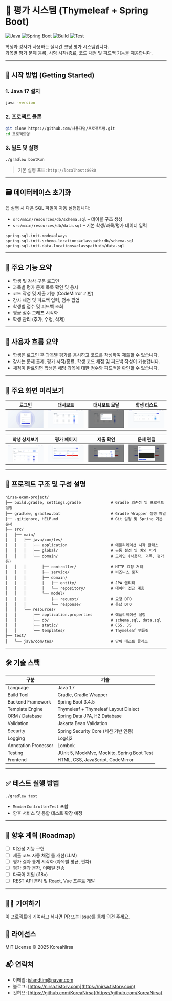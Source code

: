 # 🧪 평가 시스템 (Thymeleaf + Spring Boot)

[![Java](https://img.shields.io/badge/Java-17-blue)](https://openjdk.org/projects/jdk/17/)
[![Spring Boot](https://img.shields.io/badge/Spring%20Boot-3.4.5-brightgreen)](https://spring.io/projects/spring-boot)
[![Build](https://img.shields.io/badge/Build-Gradle-5cb85c)](https://gradle.org/)
[![Test](https://img.shields.io/badge/Test-Passed-success)](./src/test)

학생과 강사가 사용하는 실시간 코딩 평가 시스템입니다.  
과목별 평가 문제 등록, 시험 시작/종료, 코드 채점 및 피드백 기능을 제공합니다.

---

## 🚀 시작 방법 (Getting Started)

### 1. Java 17 설치
```bash
java -version
```

### 2. 프로젝트 클론
```bash
git clone https://github.com/사용자명/프로젝트명.git
cd 프로젝트명
```

### 3. 빌드 및 실행
```bash
./gradlew bootRun
```

> 기본 실행 포트: `http://localhost:8080`

---

## 🗃️ 데이터베이스 초기화

앱 실행 시 다음 SQL 파일이 자동 실행됩니다:

- `src/main/resources/db/schema.sql` – 테이블 구조 생성
- `src/main/resources/db/data.sql` – 기본 학생/과목/평가 데이터 입력

```properties
spring.sql.init.mode=always
spring.sql.init.schema-locations=classpath:db/schema.sql
spring.sql.init.data-locations=classpath:db/data.sql
```

---

## 🧩 주요 기능 요약

- 학생 및 강사 구분 로그인
- 과목별 평가 문제 목록 확인 및 응시
- 코드 작성 및 제출 기능 (CodeMirror 기반)
- 강사 채점 및 피드백 입력, 점수 팝업
- 학생별 점수 및 피드백 조회
- 평균 점수 그래프 시각화
- 학생 관리 (추가, 수정, 삭제)

---

## 👥 사용자 흐름 요약

- 학생은 로그인 후 과목별 평가를 응시하고 코드를 작성하여 제출할 수 있습니다.
- 강사는 문제 출제, 평가 시작/종료, 학생 코드 채점 및 피드백 작성이 가능합니다.
- 채점이 완료되면 학생은 해당 과목에 대한 점수와 피드백을 확인할 수 있습니다.

---

## 📸 주요 화면 미리보기

| 로그인 | 대시보드 | 대시보드 모달 | 학생 리스트 |
|--------|----------|--------------|------------|
| ![login](docs/screens/login.png) | ![dashboard](docs/screens/dashboard.png) | ![dashboard-modal](docs/screens/dashboard-modal.png) | ![student](docs/screens/student.png) |

| 학생 상세보기 | 평가 페이지 | 제출 확인 | 문제 편집 |
|--------|----------|--------------|------------|
| ![student-detail](docs/screens/student-detail.png) | ![exam](docs/screens/exam.png) | ![exam-submit](docs/screens/exam-submit.png) | ![exam-question](docs/screens/exam-question.png) |

---

## 📁 프로젝트 구조 및 구성 설명

```
nirsa-exam-project/
├── build.gradle, settings.gradle             # Gradle 의존성 및 프로젝트 설정
├── gradlew, gradlew.bat                      # Gradle Wrapper 실행 파일
├── .gitignore, HELP.md                       # Git 설정 및 Spring 기본 문서
├── src/
│   ├── main/
│   │   ├── java/com/tes/
│   │   │   ├── application                   # 애플리케이션 시작 클래스
│   │   │   ├── global/                       # 공통 설정 및 예외 처리
│   │   │   └── domain/                       # 도메인 (사용자, 과목, 평가 등)
│   │   │       ├── controller/               # HTTP 요청 처리
│   │   │       ├── service/                  # 비즈니스 로직
│   │   │       ├── domain/
│   │   │       │   ├── entity/               # JPA 엔티티
│   │   │       │   └── repository/           # 데이터 접근 계층
│   │   │       └── model/
│   │   │           ├── request/              # 요청 DTO
│   │   │           └── response/             # 응답 DTO
│   │   └── resources/
│   │       ├── application.properties        # 애플리케이션 설정
│   │       ├── db/                           # schema.sql, data.sql
│   │       ├── static/                       # CSS, JS
│   │       └── templates/                    # Thymeleaf 템플릿
├── test/
│   └── java/com/tes/                         # 단위 테스트 클래스
```

---

## 🛠 기술 스택

| 구분 | 기술 |
|------|------|
| Language | Java 17 |
| Build Tool | Gradle, Gradle Wrapper |
| Backend Framework | Spring Boot 3.4.5 |
| Template Engine | Thymeleaf + Thymeleaf Layout Dialect |
| ORM / Database | Spring Data JPA, H2 Database |
| Validation | Jakarta Bean Validation |
| Security | Spring Security Core (세션 기반 인증) |
| Logging | Log4j2 |
| Annotation Processor | Lombok |
| Testing | JUnit 5, MockMvc, Mockito, Spring Boot Test |
| Frontend | HTML, CSS, JavaScript, CodeMirror |

---

## ✅ 테스트 실행 방법

```bash
./gradlew test
```

- `MemberControllerTest` 포함
- 향후 서비스 및 통합 테스트 확장 예정

---

## 🧾 향후 계획 (Roadmap)
- [ ] 미완성 기능 구현
- [ ] 제출 코드 자동 채점 룰 개선(LLM)
- [ ] 평가 결과 통계 시각화 (과목별 평균, 편차)
- [ ] 평가 결과 문자, 이메일 전송
- [ ] 다국어 지원 (i18n)
- [ ] REST API 분리 및 React, Vue 프론트 개발

---

## 🙋‍♀️ 기여하기

이 프로젝트에 기여하고 싶다면 PR 또는 Issue를 통해 의견 주세요.

## 📜 라이선스

MIT License © 2025 KoreaNirsa

## 📬 연락처
- 이메일: [islandtim@naver.com](islandtim@naver.com)
- 블로그: [https://nirsa.tistory.com](https://nirsa.tistory.com)
- 깃허브: [https://github.com/KoreaNirsa](https://github.com/KoreaNirsa)
